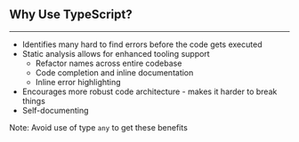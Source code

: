 ## Why Use TypeScript?
---
* Identifies many hard to find errors before the code gets executed
* Static analysis allows for enhanced tooling support
  * Refactor names across entire codebase
  * Code completion and inline documentation
  * Inline error highlighting
* Encourages more robust code architecture - makes it harder to break things
* Self-documenting

Note: Avoid use of type `any` to get these benefits